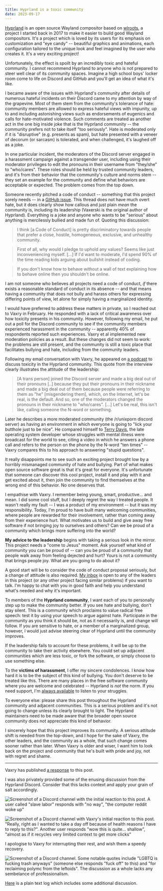 ```yaml
---
title: Hyprland is a toxic community
date: 2023-09-17
---
```


[Hyprland][0] is an open source Wayland compositor based on [wlroots][1], a
project I started back in 2017 to make it easier to build good Wayland
compositors. It's a project which is loved by its users for its emphasis on
customization and "eye candy" -- beautiful graphics and animations, each
configuration tailored to the unique look and feel imagined by the user who
creates it. It's a very exciting project!

[0]: https://hyprland.org/
[1]: https://gitlab.freedesktop.org/wlroots/wlroots

Unfortunately, the effect is spoilt by an incredibly toxic and hateful
community. I cannot recommend Hyprland to anyone who is not prepared to steer
well clear of its community spaces. Imagine a high school boys' locker room come
to life on Discord and GitHub and you'll get an idea of what it's like.

I became aware of the issues with Hyprland's community after details of numerous
hateful incidents on their Discord came to my attention by way of  the
grapevine. Most of them stem from the community's tolerance of hate: community
members are allowed to express hateful views with impunity, up to and including
astonishing views such as endorsements of eugenics and calls for hate-motivated
violence. Such comments are treated as another act in the one big inside joke
that is the Hyprland community -- the community prefers not to take itself "too
seriously". Hate is moderated only if it is "disruptive" (e.g. presents as
spam), but hate presented with a veneer of decorum (or sarcasm) is tolerated,
and when challenged, it's laughed off as a joke.

In one particular incident, the moderators of the Discord server engaged in a
harassment campaign against a transgender user, including using their moderator
privileges to edit the pronouns in their username from "they/she" to
"who/cares". These roles should be held by trusted community leaders, and it's
from their behavior that the community's culture and norms stem -- they set an
example for the community and define what behaviors are acceptable or expected.
The problem comes from the top down.

Someone recently pitched a code of conduct -- something that this project sorely
needs -- in a [GitHub issue][2]. This thread does not have much overt hate, but
it does clearly show how callous and just plain *mean* the community is,
including its leadership (Vaxerski is the original author of Hyprland).
Everything is a joke and anyone who wants to be "serious" about anything is
mercilessly bullied and made fun of. Quoting this discussion:

[2]: https://web.archive.org/web/20230917015135/https://github.com/hyprwm/Hyprland/issues/3209

> I think [a Code of Conduct] is pretty discriminatory towards people that
> prefer a close, hostile, homogeneous, exclusive, and unhealthy community.

> First of all, why would I pledge to uphold any values? Seems like just
> inconveniencing myself. [...] If I'd want to moderate, I'd spend 90% of the
> time reading kids arguing about bullshit instead of coding.

> If you don't know how to behave without a wall of text explaining how to
> behave online then you shouldn't be online.

I am not someone who believes all projects need a code of conduct, *if* there
exists a reasonable standard of conduct in its absence -- and that means having
a community that does not bully and harass others for expressing differing
points of view, let alone for simply having a marginalized identity.

I would have preferred to address these matters in private, so I reached out to
Vaxry in February. He responded with a lack of critical awareness over how
toxicity presents in his community. However, following my email, he put out a
poll for the Discord community to see if the community members experienced
harassment in the community -- apparently 40% of respondents reported such
experiences. Vaxry et al implemented new moderation policies as a result. But
these changes did not seem to work: the problems are still present, and the
community is still a toxic place that facilitates bullying and hate, including
from the community leaders.

Following my email conversation with Vaxry, he appeared on [a podcast][3] to
discuss toxicity in the Hyprland community. This quote from the interview
clearly illustrates the attitude of the leadership:

[3]: https://invidious.mnus.de/watch?v=nskemNa_Kn4

> [A trans person] joined the Discord server and made a big deal out of their
> pronouns [..] because they put their pronouns in their nickname and made a big
> deal out of them because people were referring to them as "he" [misgendering
> them], which, on the Internet, let's be real, is the default. And so, one
> of the moderators changed the pronouns in their nickname to "who/cares". [...]
> Let's be real, this isn't like, calling someone the N-word or something.

Later he describes a more moderated community (the /r/unixporn discord server)
as having an environment in which everyone is going to "lick your butthole just
to be nice". He compared himself to [Terry Davis][4], the late operating system
developer whose struggles with mental illness were broadcast for the world to
see, citing a video in which he answers a phone call and refers to the person on
the phone by the N-word "ten times" -- Vaxry compares this to his approach to
answering "stupid questions".

[4]: https://en.wikipedia.org/wiki/Terry_A._Davis

It really disappoints me to see such an exciting project brought low by a
horribly mismanaged community of hate and bullying. Part of what makes open
source software great is that it's great for everyone. It's unfortunate that
someone can discover this cool project, install it and play with it and get
excited about it, then join the community to find themselves at the wrong end of
this behavior. No one deserves that.

I empathise with Vaxry. I remember being young, smart, productive... and mean. I
did some cool stuff, but I deeply regret the way I treated people. It wasn't
really my fault -- I was a product of my environment -- but it was my
responsibility. Today, I'm proud to have built many welcoming communities, where
people are rewarded for their involvement, rather than coming away from their
experience hurt. What motivates us to build and give away free software if not
bringing joy to ourselves and others? Can we be proud of a community which
brings more suffering into the world?

**My advice to the leadership** begins with taking a serious look in the mirror.
This project needs a "come to Jesus" moment. Ask yourself what kind of community
you can be proud of -- can you be proud of a community that people walk away
from feeling dejected and hurt? Yours is not a community that brings people joy.
What are you going to do about it?

A good start will be to consider the code of conduct proposal seriously, but a
change of attitude is also required. [My inbox][mail] is open to any of the
leaders in this project (or any other project facing similar problems) if you
want to talk. I'm happy to chat with you in good faith and help you understand
what's needed and why it's important.

[mail]: mailto:sir@cmpwn.com

To members of the **Hyprland community**, I want each of you to personally step
up to make the community better. If you see hate and bullying, don't stay
silent. This is a community which proclaims to value radical free speech: test
it by using your speech to argue against hate. Participate in the community as
you think it should be, not as it necessarily is, and change will follow. If you
are sensitive to hate, or a member of a marginalized group, however, I would
just advise steering clear of Hyprland until the community improves.

If the leadership fails to account for these problems, it will be up to the
community to take their activity elsewhere. You could set up adjacent
communities which are less toxic, or fork the software, or simply choose to use
something else.

To the **victims of harassment**, I offer my sincere condolences. I know how
hard it is to be the subject of this kind of bullying. You don't deserve to be
treated like this. There are many places in the free software community where
you are welcome and celebrated -- Hyprland is *not* the norm. If you need
support, I'm [always available][mail] to listen to your struggles.

To everyone else: please share this post throughout the Hyprland community and
adjacent communities. This is a serious problem and it's not going to change
unless its clearly brought to light. The Hyprland maintainers need to be made
aware that the broader open source community does not appreciate this kind of
behavior.

I sincerely hope that this project improves its community. A serious attitude
shift is needed from the top-down, and I hope for the sake of Vaxry, the other
leaders, and the community as a whole, that such change comes sooner rather than
later. When Vaxry is older and wiser, I want him to look back on the project and
community that he's built with pride and joy, not with regret and shame.

---

Vaxry has published [a
response](https://blog.vaxry.net/articles/2023-hyprlandsCommunity) to this post.

I was also privately provided some of the enusing discussion from the Hyprland
Discord. Consider that this lacks context and apply your grain of salt
accordingly.

![Screenshot of a Discord channel with the initial reaction to this post. A user
called "slave labor" responds with "no way", "the computer reddit woke up"](https://l.sr.ht/1k-4.png)

![Screenshot of a Discord channel with Vaxry's initial reaction to this post.
"Really, right as I wanted to take a day off because of health reasons I have to
reply to this?". Another user responds "wow this is quite... shallow", "almost
as if it recycles very limited context to get more clicks"](https://l.sr.ht/9hS_.png)

I apologise to Vaxry for interrupting their rest, and wish them a speedy
recovery.

![Screenshot of a Discord channel. Some notable quotes include "LGBTQ is fucking
trash anyways" (someone else responds "fuck off" to this) and "for reclaiming
polymc from the leftoids". The discussion as a whole lacks any sembelance of
professionalism.](https://l.sr.ht/RwC-.png)

[Here](https://paste.sr.ht/~sircmpwn/093af570609ec87e987af6cc69c59e9624c2b280)
is a plain text log which includes some additional discussion.
